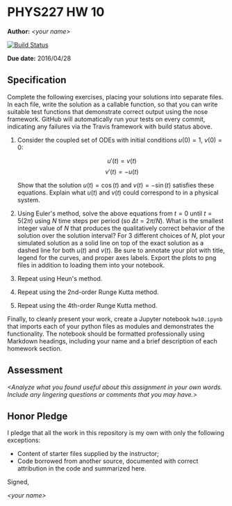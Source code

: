 # PHYS227 HW 10

**Author:** _\<your name\>_

[![Build Status](https://travis-ci.org/chapman-phys227-2016s/hw-10-YOURNAME.svg?branch=master)](https://travis-ci.org/chapman-phys227-2016s/hw-10-YOURNAME)

**Due date:** 2016/04/28

## Specification

Complete the following exercises, placing your solutions into separate files. In each file, write the solution as a callable function, so that you can write suitable test functions that demonstrate correct output using the nose framework. GitHub will automatically run your tests on every commit, indicating any failures via the Travis framework with build status above.

1. Consider the coupled set of ODEs with initial conditions $u(0) = 1$, $v(0) = 0$:
   
   $$u'(t) = v(t)$$
   $$v'(t) = -u(t)$$
   
   Show that the solution $u(t) = \cos(t)$ and $v(t) = -\sin(t)$ satisfies these equations. Explain what $u(t)$ and $v(t)$ could correspond to in a physical system.
   
1. Using Euler's method, solve the above equations from $t=0$ until $t= 5(2\pi)$ using $N$ time steps per period (so $\Delta t = 2\pi / N$). What is the smallest integer value of $N$ that produces the qualitatively correct behavior of the solution over the solution interval? For 3 different choices of $N$, plot your simulated solution as a solid line on top of the exact solution as a dashed line for both $u(t)$ and $v(t)$. Be sure to annotate your plot with title, legend for the curves, and proper axes labels. Export the plots to png files in addition to loading them into your notebook.
   
1. Repeat using Heun's method.
   
1. Repeat using the 2nd-order Runge Kutta method.
   
1. Repeat using the 4th-order Runge Kutta method.

Finally, to cleanly present your work, create a Jupyter notebook ```hw10.ipynb``` that imports each of your python files as modules and demonstrates the functionality. The notebook should be formatted professionally using Markdown headings, including your name and a brief description of each homework section.

## Assessment

_\<Analyze what you found useful about this assignment in your own words. Include any lingering questions or comments that you may have.\>_

## Honor Pledge

I pledge that all the work in this repository is my own with only the following exceptions:

* Content of starter files supplied by the instructor;
* Code borrowed from another source, documented with correct attribution in the code and summarized here.

Signed,

_\<your name\>_
